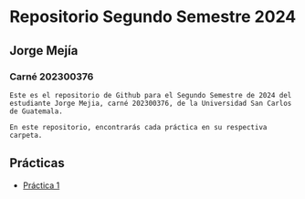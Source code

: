 # Repositorio Segundo Semestre 2024
## Jorge Mejía
### Carné 202300376

```
Este es el repositorio de Github para el Segundo Semestre de 2024 del estudiante Jorge Mejia, carné 202300376, de la Universidad San Carlos de Guatemala.

En este repositorio, encontrarás cada práctica en su respectiva carpeta.

```

## Prácticas
- [Práctica 1](Practica%201)
